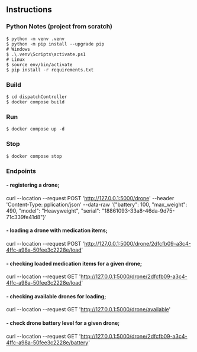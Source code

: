 
## Instructions

### Python Notes (project from scratch)
    $ python -m venv .venv
    $ python -m pip install --upgrade pip
    # Windows
    $ .\.venv\Scripts\activate.ps1
    # Linux 
    $ source env/bin/activate
    $ pip install -r requirements.txt

### Build
    $ cd dispatchController
    $ docker compose build

### Run
    $ docker compose up -d

### Stop
    $ docker compose stop

### Endpoints

#### - registering a drone;

curl --location --request POST 'http://127.0.0.1:5000/drone' --header 'Content-Type: pplication/json' --data-raw '{"battery": 100, "max_weight": 490, "model": "Heavyweight", "serial": "18861093-33a8-46da-9d75-71c339fe41d8"}'

#### - loading a drone with medication items;

curl --location --request POST 'http://127.0.0.1:5000/drone/2dfcfb09-a3c4-4ffc-a98a-50fee3c2228e/load'

#### - checking loaded medication items for a given drone;

curl --location --request GET 'http://127.0.0.1:5000/drone/2dfcfb09-a3c4-4ffc-a98a-50fee3c2228e/load'

#### - checking available drones for loading;

curl --location --request GET 'http://127.0.0.1:5000/drone/available'

#### - check drone battery level for a given drone;

curl --location --request GET 'http://127.0.0.1:5000/drone/2dfcfb09-a3c4-4ffc-a98a-50fee3c2228e/battery'

